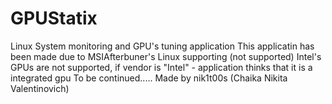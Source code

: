 # GPUStatix
Linux System monitoring and GPU's tuning application
This applicatin has been made due to MSIAfterbuner's Linux supporting (not supported)
Intel's GPUs are not supported, if vendor is "Intel" - application thinks that it is a integrated gpu
To be continued.....
Made by nik1t00s (Chaika Nikita Valentinovich)

